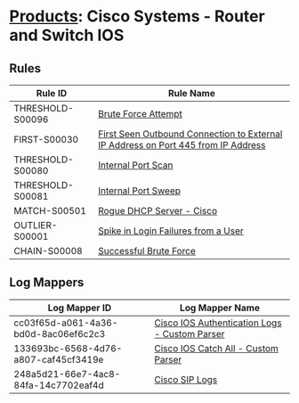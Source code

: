 # [Products](README.md): Cisco Systems - Router and Switch IOS

## Rules

|Rule ID|Rule Name|
|----|----|
|THRESHOLD-S00096|[Brute Force Attempt](../rules/THRESHOLD-S00096.md)|
|FIRST-S00030|[First Seen Outbound Connection to External IP Address on Port 445 from IP Address](../rules/FIRST-S00030.md)|
|THRESHOLD-S00080|[Internal Port Scan](../rules/THRESHOLD-S00080.md)|
|THRESHOLD-S00081|[Internal Port Sweep](../rules/THRESHOLD-S00081.md)|
|MATCH-S00501|[Rogue DHCP Server - Cisco](../rules/MATCH-S00501.md)|
|OUTLIER-S00001|[Spike in Login Failures from a User](../rules/OUTLIER-S00001.md)|
|CHAIN-S00008|[Successful Brute Force](../rules/CHAIN-S00008.md)|


## Log Mappers

|Log Mapper ID|Log Mapper Name|
|----|----|
|cc03f65d-a061-4a36-bd0d-8ac06ef6c2c3|[Cisco IOS Authentication Logs - Custom Parser](../mappings/cc03f65d-a061-4a36-bd0d-8ac06ef6c2c3.md)|
|133693bc-6568-4d76-a807-caf45cf3419e|[Cisco IOS Catch All - Custom Parser](../mappings/133693bc-6568-4d76-a807-caf45cf3419e.md)|
|248a5d21-66e7-4ac8-84fa-14c7702eaf4d|[Cisco SIP Logs](../mappings/248a5d21-66e7-4ac8-84fa-14c7702eaf4d.md)|


